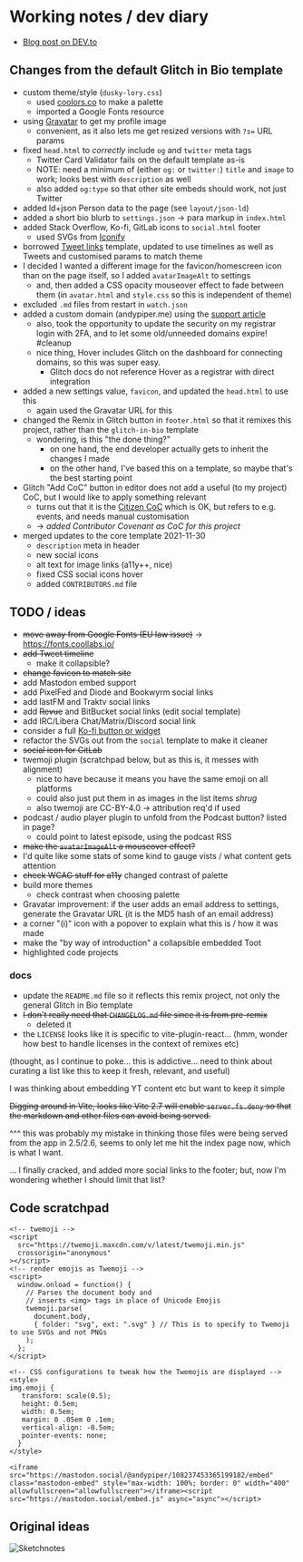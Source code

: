 # Working notes / dev diary

- [Blog post on DEV.to](https://dev.to/andypiper/a-quick-glitch-bio-break-1c6a)

## Changes from the default Glitch in Bio template

- custom theme/style (`dusky-lory.css`)
  - used [coolors.co](https://coolors.co) to make a palette
  - imported a Google Fonts resource
- using [Gravatar](https://gravatar.com) to get my profile image
  - convenient, as it also lets me get resized versions with `?s=` URL params
- fixed `head.html` to _correctly_ include `og` and `twitter` meta tags
  - Twitter Card Validator fails on the default template as-is
  - NOTE: need a minimum of (either `og:` or `twitter:`) `title` and `image` to work; looks best with `description` as well
  - also added `og:type` so that other site embeds should work, not just Twitter
- added ld+json Person data to the page (see `layout/json-ld`)
- added a short bio blurb to `settings.json` -> para markup in `index.html`
- added Stack Overflow, Ko-fi, GitLab icons to `social.html` footer
  - used SVGs from [Iconify](https://iconify.design/)
- borrowed [Tweet links](https://glitch.com/~tweet-links) template, updated to use timelines as well as Tweets and customised params to match theme
- I decided I wanted a different image for the favicon/homescreen icon than on the page itself, so I added `avatarImageAlt` to settings
  - and, then added a CSS opacity mouseover effect to fade between them (in `avatar.html` and `style.css` so this is independent of theme)
- excluded `.md` files from restart in `watch.json`
- added a custom domain (andypiper.me) using the [support article](https://help.glitch.com/kb/article/9-how-do-i-add-a-custom-domain-to-my-glitch-project/)
  - also, took the opportunity to update the security on my registrar login with 2FA, and to let some old/unneeded domains expire! #cleanup
  - nice thing, Hover includes Glitch on the dashboard for connecting domains, so this was super easy.
    - Glitch docs do not reference Hover as a registrar with direct integration
- added a new settings value, `favicon`, and updated the `head.html` to use this
  - again used the Gravatar URL for this
- changed the Remix in Glitch button in `footer.html` so that it remixes this project, rather than the `glitch-in-bio` template
  - wondering, is this "the done thing?"
    - on one hand, the end developer actually gets to inherit the changes I made
    - on the other hand, I've based this on a template, so maybe that's the best starting point
- Glitch "Add CoC" button in editor does not add a useful (to my project) CoC, but I would like to apply something relevant
  - turns out that it is the [Citizen CoC](https://web.archive.org/web/20200330154000/http://citizencodeofconduct.org/) which is OK, but refers to e.g. events, and needs manual customisation
  - -> _added Contributor Covenant as CoC for this project_
- merged updates to the core template 2021-11-30
  - `description` meta in header
  - new social icons
  - alt text for image links (a11y++, nice)
  - fixed CSS social icons hover
  - added `CONTRIBUTORS.md` file

## TODO / ideas

- ~~move away from Google Fonts (EU law issue)~~ -> https://fonts.coollabs.io/
- ~~add Tweet timeline~~
  - make it collapsible?
- ~~change favicon to match site~~
- add Mastodon embed support
- add PixelFed and Diode and Bookwyrm social links
- add lastFM and Traktv social links
- add ~~Revue~~ and BitBucket social links (edit social template)
- add IRC/Libera Chat/Matrix/Discord social link
- consider a full [Ko-fi button or widget](https://ko-fi.com/Manage/donation-widget-setup)
- refactor the SVGs out from the `social` template to make it cleaner
- ~~social icon for GitLab~~
- twemoji plugin (scratchpad below, but as this is, it messes with alignment)
  - nice to have because it means you have the same emoji on all platforms
  - could also just put them in as images in the list items _shrug_
  - also twemoji are CC-BY-4.0 -> attribution req'd if used
- podcast / audio player plugin to unfold from the Podcast button? listed in page?
  - could point to latest episode, using the podcast RSS
- ~~make the `avatarImageAlt` a mouseover effect?~~
- I'd quite like some stats of some kind to gauge vists / what content gets attention
- ~~check WCAG stuff for a11y~~ changed contrast of palette
- build more themes
  - check contrast when choosing palette
- Gravatar improvement: if the user adds an email address to settings, generate the Gravatar URL (it is the MD5 hash of an email address)
- a corner "(i)" icon with a popover to explain what this is / how it was made
- make the "by way of introduction" a collapsible embedded Toot
- highlighted code projects


### docs

- update the `README.md` file so it reflects this remix project, not only the general Glitch in Bio template
- ~~I don't really need that `CHANGELOG.md` file since it is from pre-remix~~
  - deleted it
- the `LICENSE` looks like it is specific to vite-plugin-react... (hmm, wonder how best to handle licenses in the context of remixes etc)

(thought, as I continue to poke... this is addictive... need to think about curating a list like this to keep it fresh, relevant, and useful)

I was thinking about embedding YT content etc but want to keep it simple

~~Digging around in Vite, looks like Vite 2.7 will enable `server.fs.deny` so that the markdown and other files can avoid being served.~~

^^^ this was probably my mistake in thinking those files were being served from the app in 2.5/2.6, seems to only let me hit the index page now, which is what I want.

... I finally cracked, and added more social links to the footer; but, now I'm wondering whether I should limit that list?

## Code scratchpad

```text
<!-- twemoji -->
<script
  src="https://twemoji.maxcdn.com/v/latest/twemoji.min.js"
  crossorigin="anonymous"
></script>
<!-- render emojis as Twemoji -->
<script>
  window.onload = function() {
    // Parses the document body and
    // inserts <img> tags in place of Unicode Emojis
    twemoji.parse(
      document.body,
      { folder: "svg", ext: ".svg" } // This is to specify to Twemoji to use SVGs and not PNGs
    );
  };
</script>

<!-- CSS configurations to tweak how the Twemojis are displayed -->
<style>
img.emoji {
   transform: scale(0.5);
   height: 0.5em;
   width: 0.5em;
   margin: 0 .05em 0 .1em;
   vertical-align: -0.5em;
   pointer-events: none;
  }
</style>
```

```
<iframe src="https://mastodon.social/@andypiper/108237453365199182/embed" class="mastodon-embed" style="max-width: 100%; border: 0" width="400" allowfullscreen="allowfullscreen"></iframe><script src="https://mastodon.social/embed.js" async="async"></script>
```


## Original ideas

![Sketchnotes](https://cdn.glitch.me/844643de-894b-49ce-8757-32fad8afa3c9%2Fideas-sketch.jpeg?v=1638029223822)
